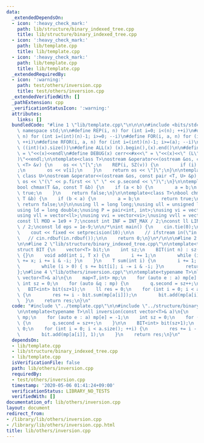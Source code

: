 ```yaml
---
data:
  _extendedDependsOn:
  - icon: ':heavy_check_mark:'
    path: lib/structure/binary_indexed_tree.cpp
    title: lib/structure/binary_indexed_tree.cpp
  - icon: ':heavy_check_mark:'
    path: lib/template.cpp
    title: lib/template.cpp
  - icon: ':heavy_check_mark:'
    path: lib/template.cpp
    title: lib/template.cpp
  _extendedRequiredBy:
  - icon: ':warning:'
    path: test/others/inversion.cpp
    title: test/others/inversion.cpp
  _extendedVerifiedWith: []
  _pathExtension: cpp
  _verificationStatusIcon: ':warning:'
  attributes:
    links: []
  bundledCode: "#line 1 \"lib/template.cpp\"\n\n\n\n#include <bits/stdc++.h>\n\nusing\
    \ namespace std;\n\n#define REP(i, n) for (int i=0; i<(n); ++i)\n#define RREP(i,\
    \ n) for (int i=(int)(n)-1; i>=0; --i)\n#define FOR(i, a, n) for (int i=(a); i<(n);\
    \ ++i)\n#define RFOR(i, a, n) for (int i=(int)(n)-1; i>=(a); --i)\n\n#define SZ(x)\
    \ ((int)(x).size())\n#define ALL(x) (x).begin(),(x).end()\n\n#define DUMP(x) cerr<<#x<<\"\
    \ = \"<<(x)<<endl\n#define DEBUG(x) cerr<<#x<<\" = \"<<(x)<<\" (L\"<<__LINE__<<\"\
    )\"<<endl;\n\ntemplate<class T>\nostream &operator<<(ostream &os, const vector\
    \ <T> &v) {\n    os << \"[\";\n    REP(i, SZ(v)) {\n        if (i) os << \", \"\
    ;\n        os << v[i];\n    }\n    return os << \"]\";\n}\n\ntemplate<class T,\
    \ class U>\nostream &operator<<(ostream &os, const pair <T, U> &p) {\n    return\
    \ os << \"(\" << p.first << \" \" << p.second << \")\";\n}\n\ntemplate<class T>\n\
    bool chmax(T &a, const T &b) {\n    if (a < b) {\n        a = b;\n        return\
    \ true;\n    }\n    return false;\n}\n\ntemplate<class T>\nbool chmin(T &a, const\
    \ T &b) {\n    if (b < a) {\n        a = b;\n        return true;\n    }\n   \
    \ return false;\n}\n\nusing ll = long long;\nusing ull = unsigned long long;\n\
    using ld = long double;\nusing P = pair<int, int>;\nusing vi = vector<int>;\n\
    using vll = vector<ll>;\nusing vvi = vector<vi>;\nusing vvll = vector<vll>;\n\n\
    const ll MOD = 1e9 + 7;\nconst int INF = INT_MAX / 2;\nconst ll LINF = LLONG_MAX\
    \ / 2;\nconst ld eps = 1e-9;\n\n/*\nint main() {\n    cin.tie(0);\n    ios::sync_with_stdio(false);\n\
    \    cout << fixed << setprecision(10);\n\n    // ifstream in(\"in.txt\");\n \
    \   // cin.rdbuf(in.rdbuf());\n\n    return 0;\n}\n*/\n\n\n#line 2 \"lib/others/inversion.cpp\"\
    \n\n#line 2 \"lib/structure/binary_indexed_tree.cpp\"\n\ntemplate<typename T>\n\
    struct BIT {\n    vector<T> bit;\n    int sz;\n    BIT(int n) : sz(n+1), bit(n+1)\
    \ {}\n    void add(int i, T x) {\n        i += 1;\n        while (i < sz) { bit[i]\
    \ += x; i += i & -i; }\n    }\n    T sum(int i) {\n        i += 1; T s = 0;\n\
    \        while (i > 0) { s += bit[i]; i -= i & -i; }\n        return s;\n    }\n\
    };\n#line 4 \"lib/others/inversion.cpp\"\n\ntemplate<typename T>\nll inversion(const\
    \ vector<T>& a)\n{\n    map<T,int> mp;\n    for (auto e : a) mp[e] = -1;\n   \
    \ int sz = 0;\n    for (auto &q : mp) {\n        q.second = sz++;\n    }\n\n \
    \   BIT<int> bit(sz+1);\n    ll res = 0;\n    for (int i = 0; i < a.size(); ++i)\
    \ {\n        res += i - bit.sum(mp[a[i]]);\n        bit.add(mp[a[i]], 1);\n  \
    \  }\n    return res;\n}\n"
  code: "#include \"../template.cpp\"\n\n#include \"../structure/binary_indexed_tree.cpp\"\
    \n\ntemplate<typename T>\nll inversion(const vector<T>& a)\n{\n    map<T,int>\
    \ mp;\n    for (auto e : a) mp[e] = -1;\n    int sz = 0;\n    for (auto &q : mp)\
    \ {\n        q.second = sz++;\n    }\n\n    BIT<int> bit(sz+1);\n    ll res =\
    \ 0;\n    for (int i = 0; i < a.size(); ++i) {\n        res += i - bit.sum(mp[a[i]]);\n\
    \        bit.add(mp[a[i]], 1);\n    }\n    return res;\n}\n"
  dependsOn:
  - lib/template.cpp
  - lib/structure/binary_indexed_tree.cpp
  - lib/template.cpp
  isVerificationFile: false
  path: lib/others/inversion.cpp
  requiredBy:
  - test/others/inversion.cpp
  timestamp: '2020-05-06 01:41:24+09:00'
  verificationStatus: LIBRARY_NO_TESTS
  verifiedWith: []
documentation_of: lib/others/inversion.cpp
layout: document
redirect_from:
- /library/lib/others/inversion.cpp
- /library/lib/others/inversion.cpp.html
title: lib/others/inversion.cpp
---
```

